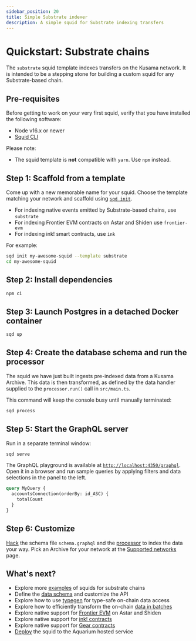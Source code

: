 ```yaml
---
sidebar_position: 20
title: Simple Substrate indexer
description: A simple squid for Substrate indexing transfers
---
```


# Quickstart: Substrate chains

[//]: # (!!!! Rework when ArrowSquid for Substrate is released)

The `substrate` squid template indexes transfers on the Kusama network. It is intended to be a stepping stone for building a custom squid for any Substrate-based chain. 

## Pre-requisites

Before getting to work on your very first squid, verify that you have installed the following software: 

- Node v16.x or newer
- [Squid CLI](/squid-cli/installation)

Please note:
- The squid template is **not** compatible with `yarn`. Use `npm` instead.

## Step 1: Scaffold from a template

Come up with a new memorable name for your squid. Choose the template matching your network and 
scaffold using [`sqd init`](/squid-cli/init).

- For indexing native events emitted by Substrate-based chains, use `substrate` 
- For indexing Frontier EVM contracts on Astar and Shiden use `frontier-evm`
- For indexing ink! smart contracts, use `ink`

For example:

```bash
sqd init my-awesome-squid --template substrate
cd my-awesome-squid
```

## Step 2: Install dependencies

```bash
npm ci
```

## Step 3: Launch Postgres in a detached Docker container

```bash
sqd up
```

## Step 4: Create the database schema and run the processor

The squid we have just built ingests pre-indexed data from a Kusama Archive. This data is then transformed, as defined by the data handler supplied to the `processor.run()` call in `src/main.ts`.
 
This command will keep the console busy until manually terminated:

```bash
sqd process
```

## Step 5: Start the GraphQL server

Run in a separate terminal window:

```bash
sqd serve
```

The GraphQL playground is available at [`http://localhost:4350/graphql`](http://localhost:4350/graphql). Open it in a browser and run
sample queries by applying filters and data selections in the panel to the left.

```graphql
query MyQuery {
  accountsConnection(orderBy: id_ASC) {
    totalCount
  }
}
```

## Step 6: Customize

[Hack](/store/postgres/schema-file) the schema file `schema.graphql` and the [processor](/basics/squid-processor) to index the data your way. Pick an Archive for your network at the [Supported networks](/substrate-indexing/supported-networks) page.

## What's next?

- Explore more [examples](/examples/substrate) of squids for substrate chains
- Define the [data schema](/store/postgres/schema-file) and customize the API
- Explore how to use [typegen](/substrate-indexing/squid-substrate-typegen) for type-safe on-chain data access
- Explore how to efficiently transform the on-chain [data in batches](/basics/batch-processing)
- Explore native support for [Frontier EVM](/substrate-indexing/specialized/evm) on Astar and Shiden
- Explore native support for [ink! contracts](/substrate-indexing/specialized/wasm)
- Explore native support for [Gear contracts](/substrate-indexing/specialized/gear)
- [Deploy](/deploy-squid) the squid to the Aquarium hosted service

